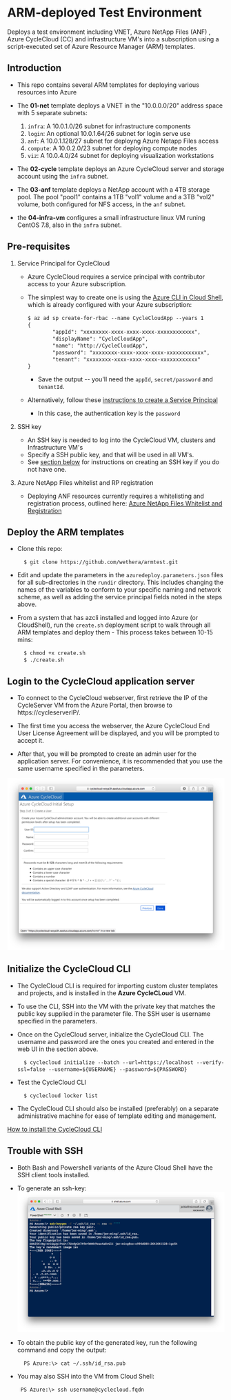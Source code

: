 # ARM-deployed Test Environment 
Deploys a test environment including VNET, Azure NetApp Files (ANF) , Azure CycleCloud (CC) and infrastructure VM's into a subscription using a script-executed set of Azure Resource Manager (ARM) templates.

## Introduction
- This repo contains several ARM templates for deploying various resources into Azure
- The **01-net** template deploys a VNET in the "10.0.0.0/20" address space with 5 separate subnets:

  1. `infra`: A 10.0.1.0/26 subnet for infrastructure components
  2. `login`: An optional 10.0.1.64/26 subnet for login serve use
  3. `anf`: A 10.0.1.128/27 subnet for deployng Azure Netapp Files access
  4. `compute`: A 10.0.2.0/23 subnet for deploying compute nodes
  5. `viz`: A 10.0.4.0/24 subnet for deploying visualization workstations

- The **02-cycle** template deploys an Azure CycleCloud server and storage account using the `infra` subnet.
- The **03-anf** template deploys a NetApp account with a 4TB storage pool. The pool "pool1" contains a 1TB "vol1" volume and a 3TB "vol2" volume, both configured for NFS access, in the `anf` subnet.
- the **04-infra-vm** configures a small infrastructure linux VM runing CentOS 7.8, also in the `infra` subnet.

## Pre-requisites
1. Service Principal for CycleCloud
    - Azure CycleCloud requires a service principal with contributor access to your Azure subscription. 

    - The simplest way to create one is using the [Azure CLI in Cloud Shell](https://shell.azure.com), which is already configured with your Azure subscription:
        ```
        $ az ad sp create-for-rbac --name CycleCloudApp --years 1
        {
                "appId": "xxxxxxxx-xxxx-xxxx-xxxx-xxxxxxxxxxxx",
                "displayName": "CycleCloudApp",
                "name": "http://CycleCloudApp",
                "password": "xxxxxxxx-xxxx-xxxx-xxxx-xxxxxxxxxxxx",
                "tenant": "xxxxxxxx-xxxx-xxxx-xxxx-xxxxxxxxxxxx"
        }
        ```
        - Save the output -- you'll need the `appId`, `secret/password` and `tenantId`. 

    - Alternatively, follow these [instructions to create a Service Principal](https://docs.microsoft.com/en-us/azure/azure-resource-manager/resource-group-create-service-principal-portal) 
        -  In this case, the authentication key is the `password`

2. SSH key

    - An SSH key is needed to log into the CycleCloud VM, clusters and Infrastructure VM's
    - Specify a SSH public key, and that will be used in all VM's. 
    - See [section below](#trouble-with-ssh) for instructions on creating an SSH key if you do not have one.

3. Azure NetApp Files whitelist and RP registration

    - Deploying ANF resources currently requires a whitelisting and registration process, outlined here: 
[Azure NetApp Files Whitelist and Registration](https://docs.microsoft.com/en-us/azure/azure-netapp-files/azure-netapp-files-register)

## Deploy the ARM templates
* Clone this repo:

        $ git clone https://github.com/wethera/armtest.git

* Edit and update the parameters in the `azuredeploy.parameters.json` files for all sub-directories in the `rundir` directory. This includes changing the names of the variables to conform to your specific naming and network scheme, as well as adding the service principal fields noted in the steps above.

* From a system that has azcli installed and logged into Azure (or CloudShell), run the `create.sh` deployment script to walk through all ARM templates and deploy them - This process takes between 10-15 mins:

        $ chmod +x create.sh
        $ ./create.sh

## Login to the CycleCloud application server
* To connect to the CycleCloud webserver, first retrieve the IP of the CycleServer VM from the Azure Portal, then browse to https://cycleserverIP/. 

* The first time you access the webserver, the Azure CycleCloud End User License Agreement will be displayed, and you will be prompted to accept it.

* After that, you will be prompted to create an admin user for the application server. For convenience, it is recommended that you use the same username specified in the parameters. 

![createuser](images/cyclecloud-create-user.png)


## Initialize the CycleCloud CLI
* The CycleCloud CLI is required for importing custom cluster templates and projects, and is installed in the **Azure CycleCLoud** VM. 
* To use the CLI, SSH into the VM with the private key that matches the public key supplied in the parameter file. The SSH user is username specified in the parameters.

* Once on the CycleCloud server, initialize the CycleCloud CLI. The username and password are the ones you created and entered in the web UI in the section above.

        $ cyclecloud initialize --batch --url=https://localhost --verify-ssl=false --username=${USERNAME} --password=${PASSWORD}

* Test the CycleCloud CLI

        $ cyclecloud locker list

* The CycleCloud CLI should also be installed (preferably) on a separate administrative machine for ease of template editing and management.

[How to install the CycleCloud CLI](https://docs.microsoft.com/en-us/azure/cyclecloud/how-to/install-cyclecloud-cli?view=cyclecloud-8)


## Trouble with SSH
- Both Bash and Powershell variants of the Azure Cloud Shell have the SSH client tools installed.
- To generate an ssh-key:
![ssh-keygen](images/powershell-ssh-keygen.png)

- To obtain the public key of the generated key, run the following command and copy the output:

        PS Azure:\> cat ~/.ssh/id_rsa.pub

- You may also SSH into the VM from Cloud Shell:

       PS Azure:\> ssh username@cyclecloud.fqdn 
